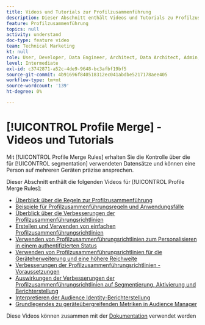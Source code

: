 ```yaml
---
title: Videos und Tutorials zur Profilzusammenführung
description: Dieser Abschnitt enthält Videos und Tutorials zu Profilzusammenführungsfunktionen wie Profilzusammenführungsrichtlinien.
feature: Profilzusammenführung
topics: null
activity: understand
doc-type: feature video
team: Technical Marketing
kt: null
role: User, Developer, Data Engineer, Architect, Data Architect, Admin, Leader
level: Intermediate
exl-id: c3742871-a52c-4de9-9648-bc3afbf19bf5
source-git-commit: 4b91696f840518312ec041abdbe5217178aee405
workflow-type: tm+mt
source-wordcount: '139'
ht-degree: 0%

---
```


# [!UICONTROL Profile Merge] - Videos und Tutorials

Mit [!UICONTROL Profile Merge Rules] erhalten Sie die Kontrolle über die für [!UICONTROL segmentation] verwendeten Datensätze und können eine Person auf mehreren Geräten präzise ansprechen.

Dieser Abschnitt enthält die folgenden Videos für [!UICONTROL Profile Merge Rules]:

* [Überblick über die Regeln zur Profilzusammenführung](overview-of-profile-merge-rules.md)
* [Beispiele für Profilzusammenführungsregeln und Anwendungsfälle](profile-merge-rule-examples-and-use-cases.md)
* [Überblick über die Verbesserungen der Profilzusammenführungsrichtlinien](overview-of-profile-merge-rule-enhancements.md)
* [Erstellen und Verwenden von einfachen Profilzusammenführungsrichtlinien](creating-and-using-simple-profile-merge-rules.md)
* [Verwenden von Profilzusammenführungsrichtlinien zum Personalisieren in einem authentifizierten Status](using-profile-merge-rules-to-personalize-in-an-authenticated-state.md)
* [Verwenden von Profilzusammenführungsrichtlinien für die Geräteherweiterung und eine höhere Reichweite](using-profile-merge-rules-for-device-extension-and-increased-reach.md)
* [Verbesserungen der Profilzusammenführungsrichtlinien - Voraussetzungen](profile-merge-rule-enhancements-pre-requisites.md)
* [Auswirkungen der Verbesserungen der Profilzusammenführungsrichtlinien auf Segmentierung, Aktivierung und Berichterstellung](how-profile-merge-rule-enhancements-impact-segmentation-activation-and-reporting.md)
* [Interpretieren der Audience Identity-Berichterstellung](interpret-audience-identity-reporting.md)
* [Grundlegendes zu geräteübergreifenden Metriken in Audience Manager](understanding-cross-device-metrics-in-audience-manager.md)

Diese Videos können zusammen mit der [Dokumentation](https://docs.adobe.com/help/en/audience-manager/user-guide/features/profile-merge-rules/merge-rules-overview.html) verwendet werden
